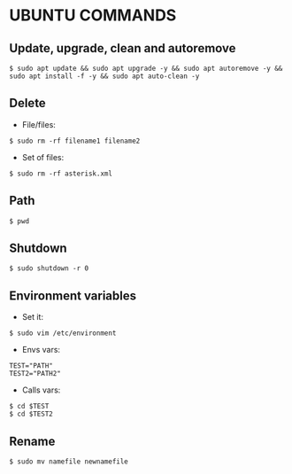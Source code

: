 # UBUNTU COMMANDS

## Update, upgrade, clean and autoremove
```
$ sudo apt update && sudo apt upgrade -y && sudo apt autoremove -y && sudo apt install -f -y && sudo apt auto-clean -y
```
## Delete
* File/files:
```
$ sudo rm -rf filename1 filename2
```
* Set of files:
```
$ sudo rm -rf asterisk.xml
```
## Path
```
$ pwd
```
## Shutdown
```
$ sudo shutdown -r 0
```
## Environment variables ##
* Set it:
```
$ sudo vim /etc/environment
```
* Envs vars:
```
TEST="PATH"
TEST2="PATH2"
```
* Calls vars:
```
$ cd $TEST
$ cd $TEST2
```
## Rename
```
$ sudo mv namefile newnamefile
```